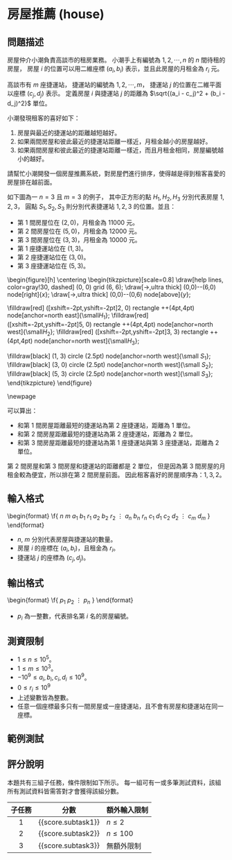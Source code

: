 # 房屋推薦 (house)

## 問題描述

房屋仲介小潮負責高談市的租房業務。
小潮手上有編號為 $1, 2, \cdots, n$ 的 $n$ 間待租的房屋，
房屋 $i$ 的位置可以用二維座標 $(a_i, b_i)$ 表示，並且此房屋的月租金為 $r_i$ 元。

高談市有 $m$ 座捷運站，
捷運站的編號為 $1, 2, \cdots, m$，
捷運站 $j$ 的位置在二維平面以座標 $(c_j, d_j)$ 表示。
定義房屋 $i$ 與捷運站 $j$ 的距離為 $\sqrt{(a_i - c_j)^2 + (b_i - d_j)^2}$ 單位。

小潮發現租客的喜好如下：

1. 房屋與最近的捷運站的距離越短越好。
2. 如果兩間房屋和彼此最近的捷運站距離一樣近，月租金越小的房屋越好。
3. 如果兩間房屋和彼此最近的捷運站距離一樣近，而且月租金相同，房屋編號越小的越好。

請幫忙小潮開發一個房屋推薦系統，對房屋們進行排序，使得越是得到租客喜愛的房屋排在越前面。

如下圖為一 $n=3$ 且 $m=3$ 的例子，
其中正方形的點 $H_1, H_2, H_3$ 分別代表房屋 $1, 2, 3$，
圓點 $S_1, S_2, S_3$ 則分別代表捷運站 $1, 2, 3$ 的位置。並且：

- 第 $1$ 間房屋位在 $(2, 0)$，月租金為 $11000$ 元。
- 第 $2$ 間房屋位在 $(5, 0)$，月租金為 $12000$ 元。
- 第 $3$ 間房屋位在 $(3, 3)$，月租金為 $10000$ 元。
- 第 $1$ 座捷運站位在 $(1, 3)$。
- 第 $2$ 座捷運站位在 $(3, 0)$。
- 第 $3$ 座捷運站位在 $(5, 3)$。

\begin{figure}[h]
\centering
\begin{tikzpicture}[scale=0.8]
  \draw[help lines, color=gray!30, dashed] (0, 0) grid (6, 6);
  \draw[->,ultra thick] (0,0)--(6,0) node[right]{$x$};
  \draw[->,ultra thick] (0,0)--(0,6) node[above]{$y$};

  \filldraw[red] ([xshift=-2pt,yshift=-2pt]2, 0) rectangle ++(4pt,4pt) node[anchor=north east]{\small$H_1$};
  \filldraw[red] ([xshift=-2pt,yshift=-2pt]5, 0) rectangle ++(4pt,4pt) node[anchor=north west]{\small$H_2$};
  \filldraw[red] ([xshift=-2pt,yshift=-2pt]3, 3) rectangle ++(4pt,4pt) node[anchor=north west]{\small$H_3$};

  \filldraw[black] (1, 3) circle (2.5pt) node[anchor=north west]{\small $S_1$};
  \filldraw[black] (3, 0) circle (2.5pt) node[anchor=north west]{\small $S_2$};
  \filldraw[black] (5, 3) circle (2.5pt) node[anchor=north west]{\small $S_3$};
\end{tikzpicture}
\end{figure}

\newpage

可以算出：

- 和第 $1$ 間房屋距離最短的捷運站為第 $2$ 座捷運站，距離為 $1$ 單位。
- 和第 $2$ 間房屋距離最短的捷運站為第 $2$ 座捷運站，距離為 $2$ 單位。
- 和第 $3$ 間房屋距離最短的捷運站為第 $1$ 座捷運站與第 $3$ 座捷運站，距離為 $2$ 單位。

第 $2$ 間房屋和第 $3$ 間房屋和捷運站的距離都是 $2$ 單位，
但是因為第 $3$ 間房屋的月租金較為便宜，所以排在第 $2$ 間房屋前面。
因此租客喜好的房屋順序為：$1, 3, 2$。

## 輸入格式

\begin{format}
\f{
$n$ $m$
$a_1$ $b_1$ $r_1$
$a_2$ $b_2$ $r_2$
$\vdots$
$a_n$ $b_n$ $r_n$
$c_1$ $d_1$
$c_2$ $d_2$
$\vdots$
$c_m$ $d_m$
}
\end{format}

* $n$, $m$ 分別代表房屋與捷運站的數量。
* 房屋 $i$ 的座標在 $(a_i, b_i)$，且租金為 $r_i$。
* 捷運站 $j$ 的座標為 $(c_j, d_j)$。

## 輸出格式

\begin{format}
\f{
$p_1$
$p_2$
$\vdots$
$p_n$
}
\end{format}

* $p_i$ 為一整數，代表排名第 $i$ 名的房屋編號。

## 測資限制

* $1 \le n \le 10^5$。
* $1 \le m \le 10^3$。
* $-10^9 \le a_i, b_i, c_i, d_i \le 10^9$。
* $0 \le r_i \le 10^9$
* 上述變數皆為整數。
* 任意一個座標最多只有一間房屋或一座捷運站，且不會有房屋和捷運站在同一座標。

## 範例測試

## 評分說明

本題共有三組子任務，條件限制如下所示。
每一組可有一或多筆測試資料，該組所有測試資料皆需答對才會獲得該組分數。

|  子任務  |  分數  | 額外輸入限制 |
| :------: | :----: | ------------ |
| 1 | {{score.subtask1}} | $n \le 2$ |
| 2 | {{score.subtask2}} | $n \le 100$ |
| 3 | {{score.subtask3}} | 無額外限制 |

